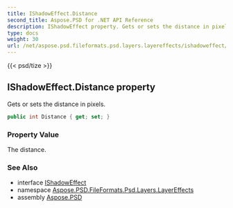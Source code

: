 ```yaml
---
title: IShadowEffect.Distance
second_title: Aspose.PSD for .NET API Reference
description: IShadowEffect property. Gets or sets the distance in pixels
type: docs
weight: 30
url: /net/aspose.psd.fileformats.psd.layers.layereffects/ishadoweffect/distance/
---
```

{{< psd/tize >}}
## IShadowEffect.Distance property

Gets or sets the distance in pixels.

```csharp
public int Distance { get; set; }
```

### Property Value

The distance.

### See Also

* interface [IShadowEffect](../)
* namespace [Aspose.PSD.FileFormats.Psd.Layers.LayerEffects](../../ishadoweffect/)
* assembly [Aspose.PSD](../../../)


